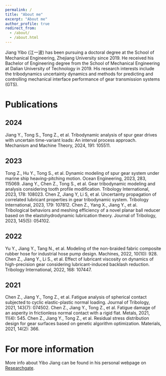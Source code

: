 ```yaml
---
permalink: /
title: "About me"
excerpt: "About me"
author_profile: true
redirect_from: 
  - /about/
  - /about.html
---
```


Jiang Yibo (江一波) has been pursuing a doctoral degree at the School of Mechanical Engineering, Zhejiang University since 2019. He received his Bachelor of Engineering degree from the School of Mechanical Engineering at Dalian University of Technology in 2019. His research interests include the tribodynamics uncertainty dynamics and methods for predicting and controlling mechanical interface performance of gear transmission systems (GTS).

Publications
======
2024
------
Jiang Y., Tong S., Tong Z., et al. Tribodynamic analysis of spur gear drives with uncertain time-variant loads: An interval process approach. Mechanism and Machine Theory, 2024, 191: 105511.

2023
------
Tong Z., Hu Y., Tong S., et al. Dynamic modeling of spur gear system under marine ship heaving-pitching motion. Ocean Engineering, 2023, 283, 115069.
Jiang Y., Chen Z., Tong S., et al. Gear tribodynamic modeling and analysis considering tooth profile modification. Tribology International, 2023, 178: 108023.
Chen Z, Jiang Y, Li S, et al. Uncertainty propagation of correlated lubricant properties in gear tribodynamic system. Tribology International, 2023, 179: 107812.
Chen Z., Yang X., Jiang Y., et al. Tribological behaviors and meshing efficiency of a novel planar ball reducer based on the elastohydrodynamic lubrication theory. Journal of Tribology, 2023, 145(5): 054102.

2022
------
Yu Y., Jiang Y., Tang N., et al. Modeling of the non-braided fabric composite rubber hose for industrial hose pump design. Machines, 2022, 10(10): 928.
Chen Z., Jiang Y., Li S., et al. Effect of lubricant viscosity on dynamics of high-precision gear considering lubricant-induced backlash reduction. Tribology International, 2022, 168: 107447.

2021
------
Chen Z., Jiang Y., Tong Z., et al. Fatigue analysis of spherical contact subjected to cyclic elastic-plastic normal loading. Journal of Tribology, 2021, 143(7): 074502.
Chen Z., Jiang Y., Tong Z., et al. Fatigue damage of an asperity in frictionless normal contact with a rigid flat. Metals, 2021, 11(4): 545.
Chen Z., Jiang Y., Tong Z., et al. Residual stress distribution design for gear surfaces based on genetic algorithm optimization. Materials, 2021, 14(2): 366.

For more information
======
More info about Yibo Jiang can be found in his personal webpage on [Researchgate](https://www.researchgate.net/profile/Yibo-Jiang-3). 

